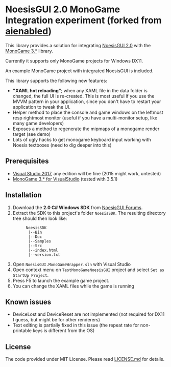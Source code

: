 NoesisGUI 2.0 MonoGame Integration experiment (forked from [aienabled](https://github.com/aienabled/NoesisGUI.MonoGameWrapper))
=============
This library provides a solution for integrating [NoesisGUI 2.0](http://noesisengine.com) with the [MonoGame 3.*](http://monogame.net) library.

Currently it supports only MonoGame projects for Windows DX11.

An example MonoGame project with integrated NoesisGUI is included.

This library supports the following new features:
* **"XAML hot reloading"**; when any XAML file in the data folder is changed, the full UI is re-created. This is most useful if you use the MVVM pattern in your application, since you don't have to restart your application to tweak the UI.
* Helper method to place the console and game windows on the leftmost resp rightmost monitor (useful if you have a multi-monitor setup, like many game developers)
* Exposes a method to regenerate the mipmaps of a monogame render target (see demo)
* Lots of ugly hacks to get monogame keyboard input working with Noesis textboxes (need to dig deeper into this)

Prerequisites
-----
* [Visual Studio 2017](https://www.visualstudio.com/), any edition will be fine (2015 might work, untested)
* [MonoGame 3.* for VisualStudio](http://monogame.net) (tested with 3.5.1)

Installation
-----
1. Download the **2.0 C# Windows SDK** from [NoesisGUI Forums](http://www.noesisengine.com/developers/downloads.php).
2. Extract the SDK to this project's folder `NoesisSDK`. The resulting directory tree should then look like:
```
         NoesisSDK
          |--Bin
          |--Doc
          |--Samples
          |--Src
          |--index.html
          |--version.txt
```
3. Open `NoesisGUI.MonoGameWrapper.sln` with Visual Studio
4. Open context menu on `TestMonoGameNoesisGUI` project and select `Set as StartUp Project`.
5. Press F5 to launch the example game project.
6. You can change the XAML files while the game is running

Known issues
-----
* DeviceLost and DeviceReset are not implemented (not required for DX11 I guess, but might be for other renderers)
* Text editing is partially fixed in this issue (the repeat rate for non-printable keys is different from the OS)

License
-----
The code provided under MIT License. Please read [LICENSE.md](LICENSE.md) for details.
